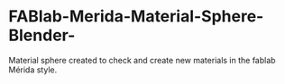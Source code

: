 # FABlab-Merida-Material-Sphere-Blender-
Material sphere created to check and create new materials in the fablab Mérida style.

